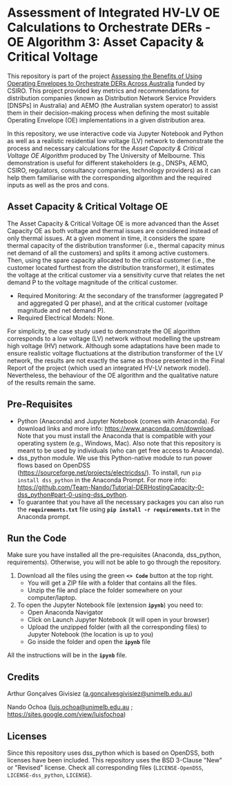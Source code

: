 # Assessment of Integrated HV-LV OE Calculations to Orchestrate DERs - OE Algorithm 3: Asset Capacity & Critical Voltage 
This repository is part of the project [Assessing the Benefits of Using Operating Envelopes to Orchestrate DERs Across Australia](https://electrical.eng.unimelb.edu.au/power-energy/projects/assessing-the-benefits-of-OEs-across-Australia) funded by CSIRO. This project provided key metrics and recommendations for distribution companies (known as Distribution Network Service Providers [DNSPs] in Australia) and AEMO (the Australian system operator) to assist them in their decision-making process when defining the most suitable Operating Envelope (OE) implementations in a given distribution area.

In this repository, we use interactive code via Jupyter Notebook and Python as well as a realistic residential low voltage (LV) network to demonstrate the process and necessary calculations for the *Asset Capacity & Critical Voltage OE Algorithm* produced by The University of Melbourne. This demonstration is useful for different stakeholders (e.g., DNSPs, AEMO, CSIRO, regulators, consultancy companies, technology providers) as it can help them familiarise with the corresponding algorithm and the required inputs as well as the pros and cons.

## Asset Capacity & Critical Voltage OE
The Asset Capacity & Critical Voltage OE is more advanced than the Asset Capacity OE as both voltage and thermal issues are considered instead of only thermal issues. At a given moment in time, it considers the spare thermal capacity of the distribution transformer (i.e., thermal capacity minus net demand of all the customers) and splits it among active customers. Then, using the spare capacity allocated to the critical customer (i.e., the customer located furthest from the distribution transformer), it estimates the voltage at the critical customer via a sensitivity curve that relates the net demand P to the voltage magnitude of the critical customer.
- Required Monitoring: At the secondary of the transformer (aggregated P and aggregated Q per phase), and at the critical customer (voltage magnitude and net demand P).
- Required Electrical Models: None.

For simplicity, the case study used to demonstrate the OE algorithm corresponds to a low voltage (LV) network without modelling the upstream high voltage (HV) network. Although some adaptations have been made to ensure realistic voltage fluctuations at the distribution transformer of the LV network, the results are not exactly the same as those presented in the Final Report of the project (which used an integrated HV-LV network model). Nevertheless, the behaviour of the OE algorithm and the qualitative nature of the results remain the same.

## Pre-Requisites
- Python (Anaconda) and Jupyter Notebook (comes with Anaconda). For download links and more info: https://www.anaconda.com/download. Note that you must install the Anaconda that is compatible with your operating system (e.g., Windows, Mac). Also note that this repository is meant to be used by individuals (who can get free access to Anaconda).
- dss_python module. We use this Python-native module to run power flows based on OpenDSS (https://sourceforge.net/projects/electricdss/). To install, run `pip install dss_python` in the Anaconda Prompt. For more info: https://github.com/Team-Nando/Tutorial-DERHostingCapacity-0-dss_python#part-0-using-dss_python.
- To guarantee that you have all the necessary packages you can also run the **`requirements.txt`** file using **`pip install -r requirements.txt`** in the Anaconda prompt.

## Run the Code
Make sure you have installed all the pre-requisites (Anaconda, dss_python, requirements). Otherwise, you will not be able to go through the repository.

1. Download all the files using the green **`<> Code`** button at the top right.
   - You will get a ZIP file with a folder that contains all the files.
   - Unzip the file and place the folder somewhere on your computer/laptop.
2. To open the Jupyter Notebook file (extension **`ipynb`**) you need to:
   - Open Anaconda Navigator
   - Click on Launch Jupyter Notebook (it will open in your browser)
   - Upload the unzipped folder (with all the corresponding files) to Jupyter Notebook (the location is up to you)
   - Go inside the folder and open the **`ipynb`** file

All the instructions will be in the **`ipynb`** file.

## Credits
Arthur Gonçalves Givisiez (a.goncalvesgivisiez@unimelb.edu.au)

Nando Ochoa (luis.ochoa@unimelb.edu.au ; https://sites.google.com/view/luisfochoa)

## Licenses
Since this repository uses dss_python which is based on OpenDSS, both licenses have been included. This repository uses the BSD 3-Clause "New" or "Revised" license. Check all corresponding files (`LICENSE-OpenDSS`, `LICENSE-dss_python`, `LICENSE`).

